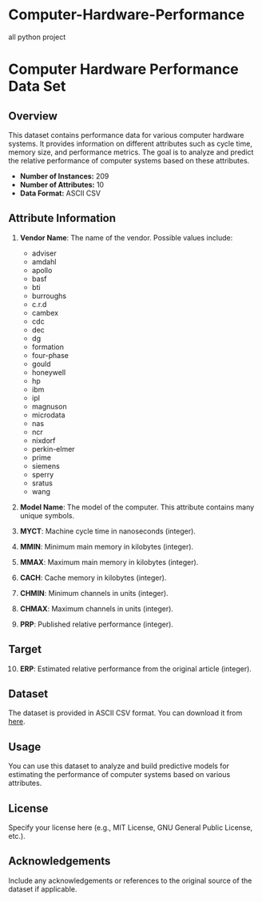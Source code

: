 # Computer-Hardware-Performance
all python project
# Computer Hardware Performance Data Set

## Overview

This dataset contains performance data for various computer hardware systems. It provides information on different attributes such as cycle time, memory size, and performance metrics. The goal is to analyze and predict the relative performance of computer systems based on these attributes.

- **Number of Instances:** 209
- **Number of Attributes:** 10
- **Data Format:** ASCII CSV

## Attribute Information

1. **Vendor Name**: The name of the vendor. Possible values include:
   - adviser
   - amdahl
   - apollo
   - basf
   - bti
   - burroughs
   - c.r.d
   - cambex
   - cdc
   - dec
   - dg
   - formation
   - four-phase
   - gould
   - honeywell
   - hp
   - ibm
   - ipl
   - magnuson
   - microdata
   - nas
   - ncr
   - nixdorf
   - perkin-elmer
   - prime
   - siemens
   - sperry
   - sratus
   - wang

2. **Model Name**: The model of the computer. This attribute contains many unique symbols.

3. **MYCT**: Machine cycle time in nanoseconds (integer).

4. **MMIN**: Minimum main memory in kilobytes (integer).

5. **MMAX**: Maximum main memory in kilobytes (integer).

6. **CACH**: Cache memory in kilobytes (integer).

7. **CHMIN**: Minimum channels in units (integer).

8. **CHMAX**: Maximum channels in units (integer).

9. **PRP**: Published relative performance (integer).

## Target

10. **ERP**: Estimated relative performance from the original article (integer).

## Dataset

The dataset is provided in ASCII CSV format. You can download it from [here](link_to_your_dataset).

## Usage

You can use this dataset to analyze and build predictive models for estimating the performance of computer systems based on various attributes.

## License

Specify your license here (e.g., MIT License, GNU General Public License, etc.).

## Acknowledgements

Include any acknowledgements or references to the original source of the dataset if applicable.

